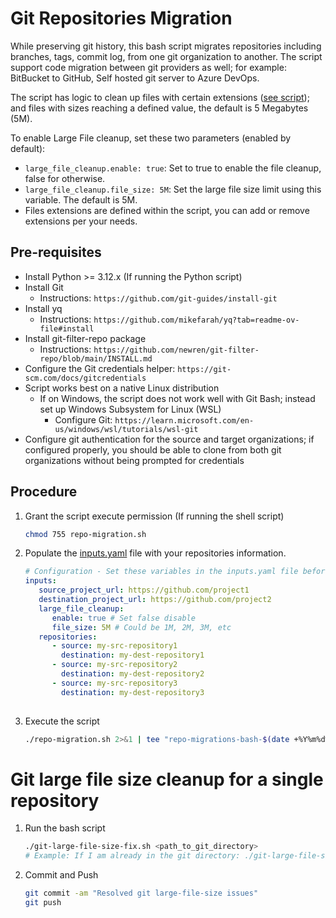 # Git Repositories Migration

While preserving git history, this bash script migrates repositories including branches, tags, commit log, from one git organization to another. The script support code migration between git providers as well; for example: BitBucket to GitHub, Self hosted git server to Azure DevOps.

The script has logic to clean up files with certain extensions ([see script](./repo-migration.sh)); and files with sizes reaching a defined value, the default is 5 Megabytes (5M).

To enable Large File cleanup, set these two parameters (enabled by default):

- `large_file_cleanup.enable: true`: Set to true to enable the file cleanup, false for otherwise.
- `large_file_cleanup.file_size: 5M`: Set the large file size limit using this variable. The default is 5M.
- Files extensions are defined within the script, you can add or remove extensions per your needs.

## Pre-requisites

- Install Python >= 3.12.x (If running the Python script)
- Install Git
   - Instructions: `https://github.com/git-guides/install-git`
- Install yq
  - Instructions: `https://github.com/mikefarah/yq?tab=readme-ov-file#install`
- Install git-filter-repo package
   - Instructions: `https://github.com/newren/git-filter-repo/blob/main/INSTALL.md`
- Configure the Git credentials helper: `https://git-scm.com/docs/gitcredentials`
- Script works best on a native Linux distribution
   - If on Windows, the script does not work well with Git Bash; instead set up Windows Subsystem for Linux (WSL)
      - Configure Git: `https://learn.microsoft.com/en-us/windows/wsl/tutorials/wsl-git`
- Configure git authentication for the source and target organizations; if configured properly, you should be able to clone from both git organizations without being prompted for credentials

## Procedure

1. Grant the script execute permission (If running the shell script)
   ```sh
   chmod 755 repo-migration.sh
   ```

2. Populate the [inputs.yaml](./inputs.yaml) file with your repositories information.
   
   ```yaml
   # Configuration - Set these variables in the inputs.yaml file before running the script
   inputs:
      source_project_url: https://github.com/project1
      destination_project_url: https://github.com/project2
      large_file_cleanup:
         enable: true # Set false disable
         file_size: 5M # Could be 1M, 2M, 3M, etc
      repositories:
         - source: my-src-repository1
           destination: my-dest-repository1
         - source: my-src-repository2
           destination: my-dest-repository2
         - source: my-src-repository3
           destination: my-dest-repository3
      
   ```

3. Execute the script

   ```sh
   ./repo-migration.sh 2>&1 | tee "repo-migrations-bash-$(date +%Y%m%d%H%M).log"
   ```

# Git large file size cleanup for a single repository

1. Run the bash script
   
   ```sh
   ./git-large-file-size-fix.sh <path_to_git_directory>
   # Example: If I am already in the git directory: ./git-large-file-size-fix.sh .
   ```

2. Commit and Push

   ```sh
   git commit -am "Resolved git large-file-size issues"
   git push
   ```

